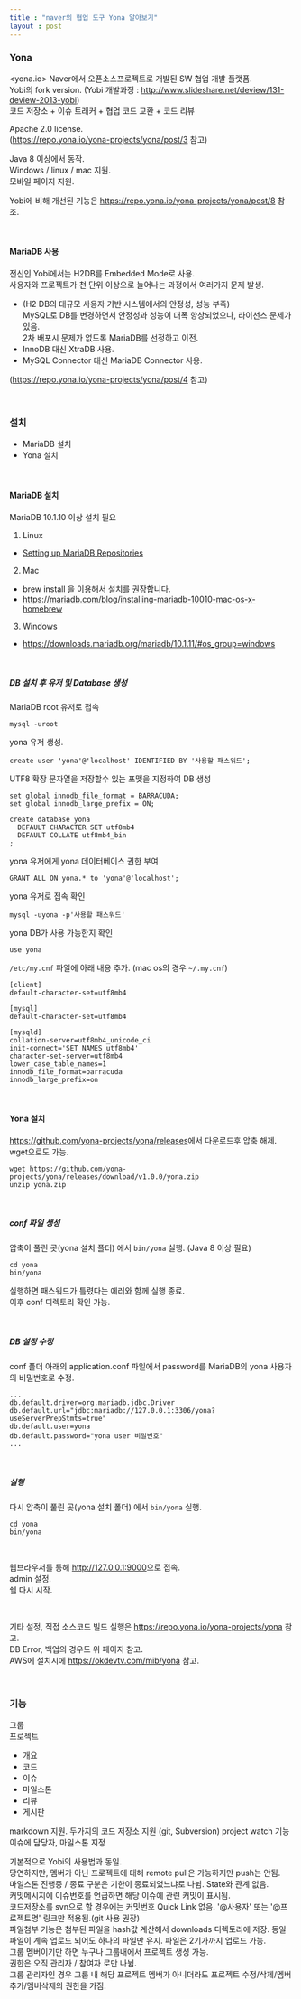 ```yaml
---
title : "naver의 협업 도구 Yona 알아보기"
layout : post
---
```


### Yona  
<yona.io>
Naver에서 오픈소스프로젝트로 개발된 SW 협업 개발 플랫폼.  
Yobi의 fork version. (Yobi 개발과정 : <http://www.slideshare.net/deview/131-deview-2013-yobi>)    
코드 저장소 + 이슈 트래커 + 협업 코드 교환 + 코드 리뷰  


Apache 2.0 license.  
(<https://repo.yona.io/yona-projects/yona/post/3> 참고)  

Java 8 이상에서 동작.  
Windows / linux / mac 지원.  
모바일 페이지 지원.  


Yobi에 비해 개선된 기능은 <https://repo.yona.io/yona-projects/yona/post/8> 참조.  

<br/>

#### MariaDB 사용  
전신인 Yobi에서는 H2DB를 Embedded Mode로 사용.  
사용자와 프로젝트가 천 단위 이상으로 늘어나는 과정에서 여러가지 문제 발생.  
  - (H2 DB의 대규모 사용자 기반 시스템에서의 안정성, 성능 부족)  
MySQL로 DB를 변경하면서 안정성과 성능이 대폭 향상되었으나, 라이선스 문제가 있음.  
2차 배포시 문제가 없도록 MariaDB를 선정하고 이전.  
  - InnoDB 대신 XtraDB 사용.  
  - MySQL Connector 대신 MariaDB Connector 사용.  

(<https://repo.yona.io/yona-projects/yona/post/4> 참고)  

<br/>

### 설치
- MariaDB 설치  
- Yona 설치  

<br/>

#### MariaDB 설치
MariaDB 10.1.10 이상 설치 필요  


1. Linux  
  * [Setting up MariaDB Repositories](https://downloads.mariadb.org/mariadb/repositories/)  
2. Mac  
  * brew install 을 이용해서 설치를 권장합니다.  
  * <https://mariadb.com/blog/installing-mariadb-10010-mac-os-x-homebrew>  
3. Windows  
  * <https://downloads.mariadb.org/mariadb/10.1.11/#os_group=windows>  

<br/>

##### DB 설치 후 유저 및 Database 생성
MariaDB root 유저로 접속  
```
mysql -uroot
```


yona 유저 생성.  
```
create user 'yona'@'localhost' IDENTIFIED BY '사용할 패스워드';
```


UTF8 확장 문자열을 저장할수 있는 포맷을 지정하여 DB 생성  
```
set global innodb_file_format = BARRACUDA;
set global innodb_large_prefix = ON;

create database yona
  DEFAULT CHARACTER SET utf8mb4
  DEFAULT COLLATE utf8mb4_bin
;
```


yona 유저에게 yona 데이터베이스 권한 부여  
```
GRANT ALL ON yona.* to 'yona'@'localhost';
```


yona 유저로 접속 확인  
```
mysql -uyona -p'사용할 패스워드'
```


yona DB가 사용 가능한지 확인  
```
use yona
```


<code>/etc/my.cnf</code> 파일에 아래 내용 추가. (mac os의 경우 <code>~/.my.cnf</code>)  
```
[client]
default-character-set=utf8mb4

[mysql]
default-character-set=utf8mb4

[mysqld]
collation-server=utf8mb4_unicode_ci
init-connect='SET NAMES utf8mb4'
character-set-server=utf8mb4
lower_case_table_names=1
innodb_file_format=barracuda
innodb_large_prefix=on
```

<br/>

#### Yona 설치  
<https://github.com/yona-projects/yona/releases>에서 다운로드후 압축 해제.  
wget으로도 가능.  
```
wget https://github.com/yona-projects/yona/releases/download/v1.0.0/yona.zip
unzip yona.zip
```  

<br/>

##### conf 파일 생성
압축이 풀린 곳(yona 설치 폴더) 에서 `bin/yona` 실행. (Java 8 이상 필요)
```
cd yona
bin/yona
```
실행하면 패스워드가 틀렸다는 에러와 함께 실행 종료.  
이후 conf 디렉토리 확인 가능.  

<br/>

##### DB 설정 수정  
conf 폴더 아래의 application.conf 파일에서 password를 MariaDB의 yona 사용자의 비밀번호로 수정.
```
...
db.default.driver=org.mariadb.jdbc.Driver
db.default.url="jdbc:mariadb://127.0.0.1:3306/yona?useServerPrepStmts=true"
db.default.user=yona
db.default.password="yona user 비밀번호"
...
```  

<br/>

##### 실행
다시 압축이 풀린 곳(yona 설치 폴더) 에서 `bin/yona` 실행.  
```
cd yona
bin/yona
```  

<br/>

웹브라우저를 통해 <http://127.0.0.1:9000>으로 접속.  
admin 설정.  
쉘 다시 시작.  

<br/>

기타 설정, 직접 소스코드 빌드 실행은 <https://repo.yona.io/yona-projects/yona> 참고.  
DB Error, 백업의 경우도 위 페이지 참고.  
AWS에 설치시에 <https://okdevtv.com/mib/yona> 참고.

<br/>

### 기능
그룹  
프로젝트  
  - 개요
  - 코드
  - 이슈
  - 마일스톤
  - 리뷰
  - 게시판
  
markdown 지원.
두가지의 코드 저장소 지원 (git, Subversion)
project watch 기능
이슈에 담당자, 마일스톤 지정




기본적으로 Yobi의 사용법과 동일.  
당연하지만, 멤버가 아닌 프로젝트에 대해 remote pull은 가능하지만 push는 안됨.  
마일스톤 진행중 / 종료 구분은 기한이 종료되었느냐로 나뉨. State와 관계 없음.  
커밋메시지에 이슈번호를 언급하면 해당 이슈에 관련 커밋이 표시됨.  
코드저장소를 svn으로 할 경우에는 커밋번호 Quick Link 없음. '@사용자' 또는 '@프로젝트명' 링크만 적용됨.(git 사용 권장)  
파일첨부 기능은 첨부된 파일을 hash값 계산해서 downloads 디렉토리에 저장. 동일 파일이 계속 업로드 되어도 하나의 파일만 유지. 파일은 2기가까지 업로드 가능.  
그룹 멤버이기만 하면 누구나 그룹내에서 프로젝트 생성 가능.   
권한은 오직 관리자 / 참여자 로만 나뉨.  
그룹 관리자인 경우 그룹 내 해당 프로젝트 멤버가 아니더라도 프로젝트 수정/삭제/멤버추가/멤버삭제의 권한을 가짐.  
